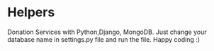 # Helpers
Donation Services with Python,Django,  MongoDB.
Just change your database name in settings.py file and run the file.
Happy coding :)
